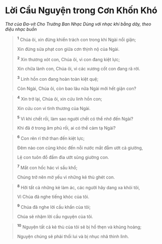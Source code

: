 # Lời Cầu Nguyện trong Cơn Khốn Khó
*Thơ của Ða-vít Cho Trưởng Ban Nhạc Dùng với nhạc khí bằng dây, theo điệu nhạc buồn*

> <sup><b>1</b></sup> Chúa ôi, xin đừng khiển trách con trong khi Ngài nổi giận;
> 
> Xin đừng sửa phạt con giữa cơn thịnh nộ của Ngài.
> 
> <sup><b>2</b></sup> Xin thương xót con, Chúa ôi, vì con đang kiệt lực;
> 
> Xin chữa lành con, Chúa ôi, vì các xương cốt con đang rã rời.
> 
> <sup><b>3</b></sup> Linh hồn con đang hoàn toàn kiệt quệ;
> 
> Còn Ngài, Chúa ôi, còn bao lâu nữa Ngài mới hết giận con?
>


> <sup><b>4</b></sup> Xin trở lại, Chúa ôi, xin cứu linh hồn con;
> 
> Xin cứu con vì tình thương của Ngài.
> 
> <sup><b>5</b></sup> Vì khi chết rồi, làm sao người chết có thể nhớ đến Ngài?
> 
> Khi đã ở trong âm phủ rồi, ai có thể cảm tạ Ngài?
>


> <sup><b>6</b></sup> Con rên rỉ thở than đến kiệt lực;
> 
> Ðêm nào con cũng khóc đến nỗi nước mắt đẫm ướt cả giường,
> 
> Lệ con tuôn đổ đầm đìa ướt sũng giường con.
> 
> <sup><b>7</b></sup> Mắt con hốc hác vì sầu khổ;
> 
> Chúng trở nên mờ yếu vì những kẻ thù ghét con.
>


> <sup><b>8</b></sup> Hỡi tất cả những kẻ làm ác, các người hãy dang xa khỏi tôi,
> 
> Vì Chúa đã nghe tiếng khóc của tôi.
> 
> <sup><b>9</b></sup> Chúa đã nghe lời cầu khẩn của tôi;
> 
> Chúa sẽ nhậm lời cầu nguyện của tôi.
>


> <sup><b>10</b></sup> Nguyện tất cả kẻ thù của tôi sẽ bị hổ thẹn và khủng hoảng;
> 
> Nguyện chúng sẽ phải thối lui và bị nhục nhã thình lình.
>